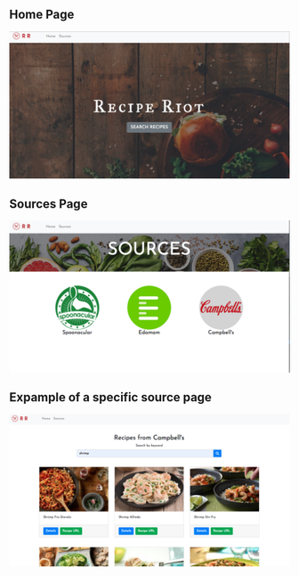 ## Home Page
![Table](src/images/recipe-riot-home.png)

## Sources Page
![Table](src/images/sources-page.png)

## Expample of a specific source page
![Table](src/images/campbells-page.png)

